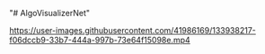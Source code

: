 "# AlgoVisualizerNet" 





https://user-images.githubusercontent.com/41986169/133938217-f06dccb9-33b7-444a-997b-73e64f15098e.mp4


